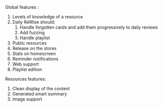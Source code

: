 Global features :

1. Levels of knowledge of a resource
2. Daily ReWise should:
   1. Handle forgotten cards and add them progressively to daily reviews
   2. Add fuzzing
   3. Handle playlist
3. Public resources
4. Release on the stores
5. Stats on homescreen
6. Reminder notifications
7. Web support
8. Playlist edition

Resources features:

1. Clean display of the content
2. Generated smart summary
3. Image support
